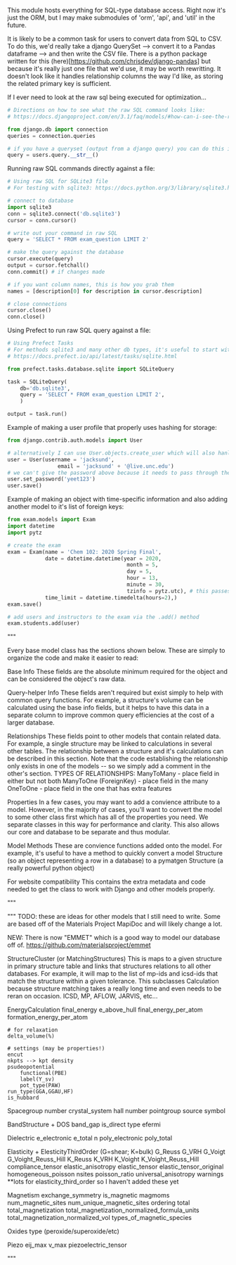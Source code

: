 This module hosts everything for SQL-type database access. Right now it's just the ORM, but I may make submodules of 'orm', 'api', and 'util' in the future.

It is likely to be a common task for users to convert data from SQL to CSV. To do this, we'd really take a django QuerySet --> convert it to a Pandas dataframe --> and then write the CSV file. There is a python package written for this (here)[https://github.com/chrisdev/django-pandas] but because it's really just one file that we'd use, it may be worth rewritting. It doesn't look like it handles relationship columns the way I'd like, as storing the related primary key is sufficient.


If I ever need to look at the raw sql being executed for optimization...
```python
# Directions on how to see what the raw SQL command looks like:
# https://docs.djangoproject.com/en/3.1/faq/models/#how-can-i-see-the-raw-sql-queries-django-is-running

from django.db import connection
queries = connection.queries

# if you have a queryset (output from a django query) you can do this instead:
query = users.query.__str__()
```


Running raw SQL commands directly against a file:
```python
# Using raw SQL for SQLite3 file
# For testing with sqlite3: https://docs.python.org/3/library/sqlite3.html

# connect to database
import sqlite3
conn = sqlite3.connect('db.sqlite3')
cursor = conn.cursor()

# write out your command in raw SQL
query = 'SELECT * FROM exam_question LIMIT 2'

# make the query against the database
cursor.execute(query)
output = cursor.fetchall()
conn.commit() # if changes made

# if you want column names, this is how you grab them
names = [description[0] for description in cursor.description]

# close connections
cursor.close()
conn.close()
```


Using Prefect to run raw SQL query against a file:
```python
# Using Prefect Tasks
# For methods sqlite3 and many other db types, it's useful to start with Prefect Tasks
# https://docs.prefect.io/api/latest/tasks/sqlite.html

from prefect.tasks.database.sqlite import SQLiteQuery

task = SQLiteQuery(
    db='db.sqlite3',
    query = 'SELECT * FROM exam_question LIMIT 2',
    )

output = task.run()
```


Example of making a user profile that properly uses hashing for storage:
```python
from django.contrib.auth.models import User

# alternatively I can use User.objects.create_user which will also hanlde making the password
user = User(username = 'jacksund',
                email = 'jacksund' + '@live.unc.edu')
# we can't give the password above because it needs to pass through the hash
user.set_password('yeet123') 
user.save()
```


Example of making an object with time-specific information and also adding another
model to it's list of foreign keys:
```python
from exam.models import Exam
import datetime
import pytz

# create the exam
exam = Exam(name = 'Chem 102: 2020 Spring Final',
            date = datetime.datetime(year = 2020,
                                      month = 5,
                                      day = 5,
                                      hour = 13,
                                      minute = 30,
                                      tzinfo = pytz.utc), # this passes timezone info, but I need to understand this better...
            time_limit = datetime.timedelta(hours=2),)
exam.save()

# add users and instructors to the exam via the .add() method
exam.students.add(user)
```







"""

Every base model class has the sections shown below. These are simply to organize the
code and make it easier to read:

Base Info
    These fields are the absolute minimum required for the object and can be
    considered the object's raw data.

Query-helper Info
    These fields aren't required but exist simply to help with common query
    functions. For example, a structure's volume can be calculated using the
    base info fields, but it helps to have this data in a separate column to
    improve common query efficiencies at the cost of a larger database.

Relationships
    These fields point to other models that contain related data. For example,
    a single structure may be linked to calculations in several other tables.
    The relationship between a structure and it's calculations can be described
    in this section. Note that the code establishing the relationship only exists
    in one of the models -- so we simply add a comment in the other's section.
    TYPES OF RELATIONSHIPS:
        ManyToMany - place field in either but not both
        ManyToOne (ForeignKey) - place field in the many
        OneToOne - place field in the one that has extra features

Properties
    In a few cases, you may want to add a convience attribute to a model. However,
    in the majority of cases, you'll want to convert the model to some other
    class first which has all of the properties you need. We separate classes
    in this way for performance and clarity. This also allows our core and
    database to be separate and thus modular.

Model Methods
    These are convience functions added onto the model. For example, it's useful
    to have a method to quickly convert a model Structure (so an object representing
    a row in a database) to a pymatgen Structure (a really powerful python object)

For website compatibility
    This contains the extra metadata and code needed to get the class to work
    with Django and other models properly.

"""

"""
TODO: these are ideas for other models that I still need to write. Some are based
off of the Materials Project MapiDoc and will likely change a lot.

NEW: There is now "EMMET" which is a good way to model our database off of.
        https://github.com/materialsproject/emmet

StructureCluster (or MatchingStructures)
    This is maps to a given structure in primary structure table and links that
    structures relations to all other databases. For example, it will map to the
    list of mp-ids and icsd-ids that match the structure within a given tolerance.
    This subclasses Calculation because structure matching takes a really long time
    and even needs to be reran on occasion.
    ICSD, MP, AFLOW, JARVIS, etc...

EnergyCalculation
    final_energy
    e_above_hull
    final_energy_per_atom
    formation_energy_per_atom

    # for relaxation
    delta_volume(%)

    # settings (may be properties!)
    encut
    nkpts --> kpt density
    psudeopotential
        functional(PBE)
        label(Y_sv)
        pot_type(PAW)
    run_type(GGA,GGAU,HF)
    is_hubbard

Spacegroup
    number
    crystal_system
    hall
    number
    pointgroup
    source
    symbol

BandStructure + DOS
    band_gap
    is_direct
    type
    efermi

Dielectric
    e_electronic
    e_total
    n
    poly_electronic
    poly_total

Elasticity + ElesticityThirdOrder
    (G=shear; K=bulk)
    G_Reuss
    G_VRH
    G_Voigt
    G_Voight_Reuss_Hill
    K_Reuss
    K_VRH
    K_Voight
    K_Voight_Reuss_Hill
    compliance_tensor
    elastic_anisotropy
    elastic_tensor
    elastic_tensor_original
    homogeneous_poisson	nsites
    poisson_ratio
    universal_anisotropy
    warnings
    **lots for elasticity_third_order so I haven't added these yet

Magnetism
    exchange_symmetry
    is_magnetic	magmoms	num_magnetic_sites
    num_unique_magnetic_sites
    ordering
    total
    total_magnetization
    total_magnetization_normalized_formula_units
    total_magnetization_normalized_vol
    types_of_magnetic_species

Oxides
    type (peroxide/superoxide/etc)

Piezo
    eij_max
    v_max
    piezoelectric_tensor

"""